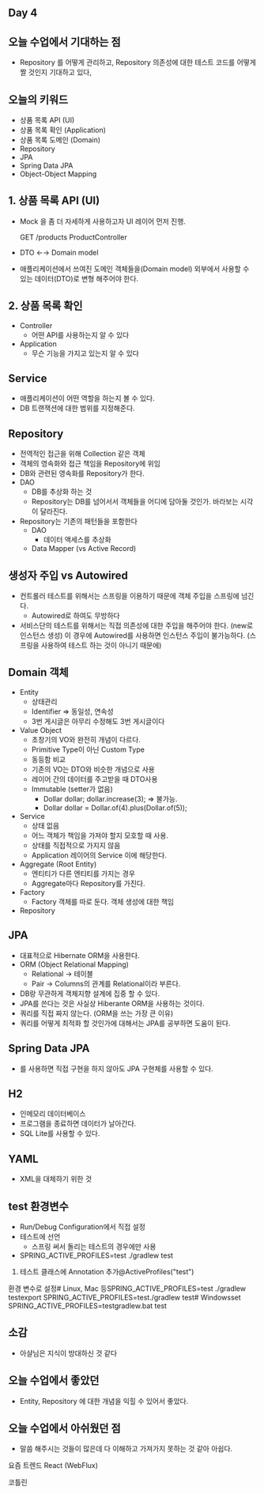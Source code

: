 ## Day 4

## 오늘 수업에서 기대하는 점

- Repository 를 어떻게 관리하고, Repository 의존성에 대한 테스트 코드를 어떻게 짤 것인지 기대하고 있다,

## 오늘의 키워드

- 상품 목록 API (UI)
- 상품 목록 확인 (Application)
- 상품 목록 도메인 (Domain)
- Repository
- JPA
- Spring Data JPA
- Object-Object Mapping

## 1. 상품 목록 API (UI)

- Mock 을 좀 더 자세하게 사용하고자 UI 레이어 먼저 진행.

    GET /products
    ProductController

- DTO ←→ Domain model
- 애플리케이션에서 쓰여진 도메인 객체들을(Domain model) 외부에서 사용할 수 있는 데이터(DTO)로 변형 해주어야 한다.

## 2. 상품 목록 확인

- Controller
    - 어떤 API를 사용하는지 알 수 있다
- Application
    - 무슨 기능을 가지고 있는지 알 수 있다

## Service

- 애플리케이션이 어떤 역할을 하는지 볼 수 있다.
- DB 트랜잭션에 대한 범위를 지정해준다.

## Repository

- 전역적인 접근을 위해 Collection 같은 객체
- 객체의 영속화와 접근 책임을 Repository에 위임
- DB와 관련된 영속화를 Repository가 한다.
- DAO
    - DB를 추상화 하는 것
    - Repository는 DB를 넘어서서 객체들을 어디에 담아둘 것인가. 바라보는 시각이 달라진다.
- Repository는 기존의 패턴들을 포함한다
    - DAO
        - 데이터 액세스를 추상화
    - Data Mapper (vs Active Record)

## 생성자 주입 vs Autowired

- 컨트롤러 테스트를 위해서는 스프링을 이용하기 때문에 객체 주입을 스프링에 넘긴다.
    - Autowired로 하여도 무방하다
- 서비스단의 테스트를 위해서는 직접 의존성에 대한 주입을 해주어야 한다. (new로 인스턴스 생성) 이 경우에 Autowired를 사용하면 인스턴스 주입이 불가능하다. (스프링을 사용하여 테스트 하는 것이 아니기 때문에)

## Domain 객체

- Entity
    - 상태관리
    - Identifier ⇒ 동일성, 연속성
    - 3번 게시글은 아무리 수정해도 3번 게시글이다
- Value Object
    - 초창기의 VO와 완전히 개념이 다르다.
    - Primitive Type이 아닌 Custom Type
    - 동등함 비교
    - 기존의 VO는 DTO와 비슷한 개념으로 사용
    - 레이어 간의 데이터를 주고받을 때 DTO사용
    - Immutable (setter가 없음)
        - Dollar dollar; dollar.increase(3); ⇒ 불가능.
        - Dollar dollar = Dollar.of(4).plus(Dollar.of(5));
- Service
    - 상태 없음
    - 어느 객체가 책임을 가져야 할지 모호할 때 사용.
    - 상태를 직접적으로 가지지 않음
    - Application 레이어의 Service 이에 해당한다.
- Aggregate (Root Entity)
    - 엔티티가 다른 엔티티를 가지는 경우
    - Aggregate마다 Repository를 가진다.
- Factory
    - Factory 객체를 따로 둔다. 객체 생성에 대한 책임
- Repository

## JPA

- 대표적으로 Hibernate ORM을 사용한다.
- ORM (Object Relational Mapping)
    - Relational → 테이블
    - Pair → Columns의 관계를 Relational이라 부른다.
- DB랑 무관하게 객체지향 설계에 집중 할 수 있다.
- JPA를 쓴다는 것은 사실상 Hiberante ORM을 사용하는 것이다.
- 쿼리를 직접 짜지 않는다. (ORM을 쓰는 가장 큰 이유)
- 쿼리를 어떻게 최적화 할 것인가에 대해서는 JPA를 공부하면 도움이 된다.

## Spring Data JPA

- 를 사용하면 직접 구현을 하지 않아도 JPA 구현체를 사용할 수 있다.

## H2

- 인메모리 데이터베이스
- 프로그램을 종료하면 데이터가 날아간다.
- SQL Lite를 사용할 수 있다.

## YAML

- XML을 대체하기 위한 것

## test 환경변수

- Run/Debug Configuration에서 직접 설정
- 테스트에 선언
    - 스프링 써서 돌리는 테스트의 경우에만 사용
- SPRING_ACTIVE_PROFILES=test ./gradlew test

1. 테스트 클래스에 Annotation 추가@ActiveProfiles("test")

환경 변수로 설정# Linux, Mac 등SPRING_ACTIVE_PROFILES=test ./gradlew testexport SPRING_ACTIVE_PROFILES=test./gradlew test# Windowsset SPRING_ACTIVE_PROFILES=testgradlew.bat test

## 소감

- 아샬님은 지식이 방대하신 것 같다

## 오늘 수업에서 좋았던

- Entity, Repository 에 대한 개념을 익힐 수 있어서 좋았다.

## 오늘 수업에서 아쉬웠던 점

- 말씀 해주시는 것들이 많은데 다 이해하고 가져가지 못하는 것 같아 아쉽다.

요즘 트렌드 React (WebFlux)

코틀린
